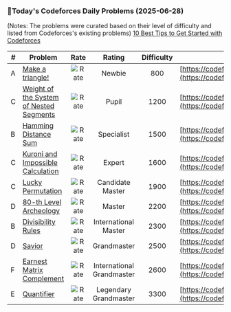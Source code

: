 ### 🌟Today's Codeforces Daily Problems (2025-06-28)
(Notes: The problems were curated based on their level of difficulty and listed from Codeforces's existing problems)
[10 Best Tips to Get Started with Codeforces](https://github.com/ika9810/Codeforces-Daily-Problems/blob/main/10%20Best%20Tips%20to%20Get%20Started%20with%20Codeforces.md)

| # | Problem | Rate| Rating | Difficulty | Contest |
|---| ----- | :--------: | :----------: | :----------: | ---------- |
|A|[Make a triangle!](https://codeforces.com/contest/1064/problem/A)|![Rate](https://img.shields.io/badge/Newbie-800-lightgrey)|Newbie|800|[https://codeforces.com/contest/1064](https://codeforces.com/contest/1064)|
|C|[Weight of the System of Nested Segments](https://codeforces.com/contest/1650/problem/C)|![Rate](https://img.shields.io/badge/Pupil-1200-brightgreen)|Pupil|1200|[https://codeforces.com/contest/1650](https://codeforces.com/contest/1650)|
|B|[Hamming Distance Sum](https://codeforces.com/contest/608/problem/B)|![Rate](https://img.shields.io/badge/Specialist-1500-9cf)|Specialist|1500|[https://codeforces.com/contest/608](https://codeforces.com/contest/608)|
|C|[Kuroni and Impossible Calculation](https://codeforces.com/contest/1305/problem/C)|![Rate](https://img.shields.io/badge/Expert-1600-blue)|Expert|1600|[https://codeforces.com/contest/1305](https://codeforces.com/contest/1305)|
|C|[Lucky Permutation](https://codeforces.com/contest/121/problem/C)|![Rate](https://img.shields.io/badge/Candidate%20Master-1900-blueviolet)|Candidate Master|1900|[https://codeforces.com/contest/121](https://codeforces.com/contest/121)|
|D|[80-th Level Archeology](https://codeforces.com/contest/731/problem/D)|![Rate](https://img.shields.io/badge/Master-2200-orange)|Master|2200|[https://codeforces.com/contest/731](https://codeforces.com/contest/731)|
|B|[Divisibility Rules](https://codeforces.com/contest/180/problem/B)|![Rate](https://img.shields.io/badge/International%20Master-2300-orange)|International Master|2300|[https://codeforces.com/contest/180](https://codeforces.com/contest/180)|
|D|[Savior](https://codeforces.com/contest/60/problem/D)|![Rate](https://img.shields.io/badge/Grandmaster-2500-red)|Grandmaster|2500|[https://codeforces.com/contest/60](https://codeforces.com/contest/60)|
|F|[Earnest Matrix Complement](https://codeforces.com/contest/2053/problem/F)|![Rate](https://img.shields.io/badge/International%20Grandmaster-2600-red)|International Grandmaster|2600|[https://codeforces.com/contest/2053](https://codeforces.com/contest/2053)|
|E|[Quantifier](https://codeforces.com/contest/2081/problem/E)|![Rate](https://img.shields.io/badge/Legendary%20Grandmaster-3300-red)|Legendary Grandmaster|3300|[https://codeforces.com/contest/2081](https://codeforces.com/contest/2081)|
